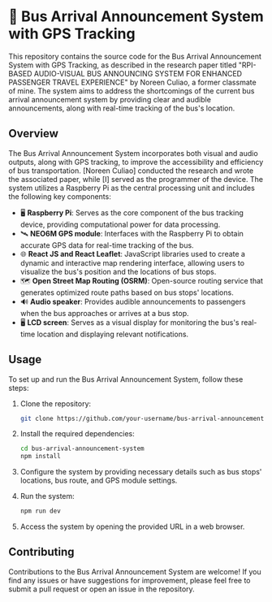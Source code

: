 # 🚌 Bus Arrival Announcement System with GPS Tracking

This repository contains the source code for the Bus Arrival Announcement System with GPS Tracking, as described in the research paper titled "RPI-BASED AUDIO-VISUAL BUS ANNOUNCING SYSTEM FOR ENHANCED PASSENGER TRAVEL EXPERIENCE" by Noreen Culiao, a former classmate of mine. The system aims to address the shortcomings of the current bus arrival announcement system by providing clear and audible announcements, along with real-time tracking of the bus's location.

## Overview

The Bus Arrival Announcement System incorporates both visual and audio outputs, along with GPS tracking, to improve the accessibility and efficiency of bus transportation. [Noreen Culiao] conducted the research and wrote the associated paper, while [I] served as the programmer of the device. The system utilizes a Raspberry Pi as the central processing unit and includes the following key components:

- 🖥️ **Raspberry Pi**: Serves as the core component of the bus tracking device, providing computational power for data processing.
- 🛰️ **NEO6M GPS module**: Interfaces with the Raspberry Pi to obtain accurate GPS data for real-time tracking of the bus.
- 🌐 **React JS and React Leaflet**: JavaScript libraries used to create a dynamic and interactive map rendering interface, allowing users to visualize the bus's position and the locations of bus stops.
- 🗺️ **Open Street Map Routing (OSRM)**: Open-source routing service that generates optimized route paths based on bus stops' locations.
- 🔊 **Audio speaker**: Provides audible announcements to passengers when the bus approaches or arrives at a bus stop.
- 🖥️ **LCD screen**: Serves as a visual display for monitoring the bus's real-time location and displaying relevant notifications.

## Usage

To set up and run the Bus Arrival Announcement System, follow these steps:

1. Clone the repository:

   ```bash
   git clone https://github.com/your-username/bus-arrival-announcement-system.git
   ```

2. Install the required dependencies:

   ```bash
   cd bus-arrival-announcement-system
   npm install
   ```

3. Configure the system by providing necessary details such as bus stops' locations, bus route, and GPS module settings.

4. Run the system:

   ```bash
   npm run dev
   ```

5. Access the system by opening the provided URL in a web browser.

## Contributing

Contributions to the Bus Arrival Announcement System are welcome! If you find any issues or have suggestions for improvement, please feel free to submit a pull request or open an issue in the repository.
